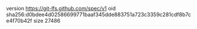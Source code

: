 version https://git-lfs.github.com/spec/v1
oid sha256:d0bdee4d02586699771baaf345dde883751a723c3359c281cdf8b7ce4f70b42f
size 27486
